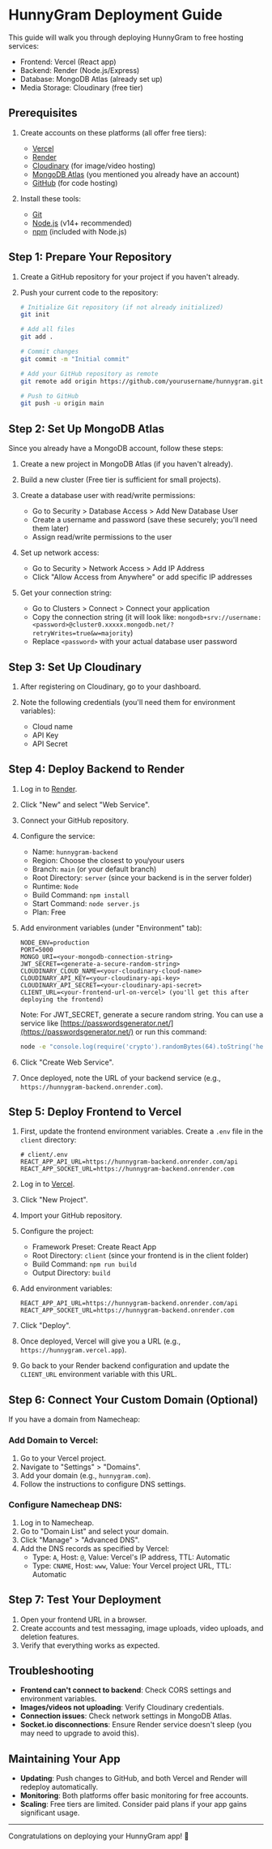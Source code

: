 # HunnyGram Deployment Guide

This guide will walk you through deploying HunnyGram to free hosting services:

- Frontend: Vercel (React app)
- Backend: Render (Node.js/Express)
- Database: MongoDB Atlas (already set up)
- Media Storage: Cloudinary (free tier)

## Prerequisites

1. Create accounts on these platforms (all offer free tiers):
   - [Vercel](https://vercel.com/signup)
   - [Render](https://render.com/register)
   - [Cloudinary](https://cloudinary.com/users/register/free) (for image/video hosting)
   - [MongoDB Atlas](https://www.mongodb.com/cloud/atlas/register) (you mentioned you already have an account)
   - [GitHub](https://github.com/join) (for code hosting)

2. Install these tools:
   - [Git](https://git-scm.com/downloads)
   - [Node.js](https://nodejs.org/) (v14+ recommended)
   - [npm](https://www.npmjs.com/get-npm) (included with Node.js)

## Step 1: Prepare Your Repository

1. Create a GitHub repository for your project if you haven't already.

2. Push your current code to the repository:
   ```bash
   # Initialize Git repository (if not already initialized)
   git init
   
   # Add all files
   git add .
   
   # Commit changes
   git commit -m "Initial commit"
   
   # Add your GitHub repository as remote
   git remote add origin https://github.com/yourusername/hunnygram.git
   
   # Push to GitHub
   git push -u origin main
   ```

## Step 2: Set Up MongoDB Atlas

Since you already have a MongoDB account, follow these steps:

1. Create a new project in MongoDB Atlas (if you haven't already).

2. Build a new cluster (Free tier is sufficient for small projects).

3. Create a database user with read/write permissions:
   - Go to Security > Database Access > Add New Database User
   - Create a username and password (save these securely; you'll need them later)
   - Assign read/write permissions to the user

4. Set up network access:
   - Go to Security > Network Access > Add IP Address
   - Click "Allow Access from Anywhere" or add specific IP addresses

5. Get your connection string:
   - Go to Clusters > Connect > Connect your application
   - Copy the connection string (it will look like: `mongodb+srv://username:<password>@cluster0.xxxxx.mongodb.net/?retryWrites=true&w=majority`)
   - Replace `<password>` with your actual database user password

## Step 3: Set Up Cloudinary

1. After registering on Cloudinary, go to your dashboard.

2. Note the following credentials (you'll need them for environment variables):
   - Cloud name
   - API Key
   - API Secret

## Step 4: Deploy Backend to Render

1. Log in to [Render](https://render.com/).

2. Click "New" and select "Web Service".

3. Connect your GitHub repository.

4. Configure the service:
   - Name: `hunnygram-backend`
   - Region: Choose the closest to you/your users
   - Branch: `main` (or your default branch)
   - Root Directory: `server` (since your backend is in the server folder)
   - Runtime: `Node`
   - Build Command: `npm install`
   - Start Command: `node server.js`
   - Plan: Free

5. Add environment variables (under "Environment" tab):
   ```
   NODE_ENV=production
   PORT=5000
   MONGO_URI=<your-mongodb-connection-string>
   JWT_SECRET=<generate-a-secure-random-string>
   CLOUDINARY_CLOUD_NAME=<your-cloudinary-cloud-name>
   CLOUDINARY_API_KEY=<your-cloudinary-api-key>
   CLOUDINARY_API_SECRET=<your-cloudinary-api-secret>
   CLIENT_URL=<your-frontend-url-on-vercel> (you'll get this after deploying the frontend)
   ```

   Note: For JWT_SECRET, generate a secure random string. You can use a service like [https://passwordsgenerator.net/](https://passwordsgenerator.net/) or run this command:
   ```bash
   node -e "console.log(require('crypto').randomBytes(64).toString('hex'))"
   ```

6. Click "Create Web Service".

7. Once deployed, note the URL of your backend service (e.g., `https://hunnygram-backend.onrender.com`).

## Step 5: Deploy Frontend to Vercel

1. First, update the frontend environment variables. Create a `.env` file in the `client` directory:

   ```
   # client/.env
   REACT_APP_API_URL=https://hunnygram-backend.onrender.com/api
   REACT_APP_SOCKET_URL=https://hunnygram-backend.onrender.com
   ```

2. Log in to [Vercel](https://vercel.com).

3. Click "New Project".

4. Import your GitHub repository.

5. Configure the project:
   - Framework Preset: Create React App
   - Root Directory: `client` (since your frontend is in the client folder)
   - Build Command: `npm run build`
   - Output Directory: `build`

6. Add environment variables:
   ```
   REACT_APP_API_URL=https://hunnygram-backend.onrender.com/api
   REACT_APP_SOCKET_URL=https://hunnygram-backend.onrender.com
   ```

7. Click "Deploy".

8. Once deployed, Vercel will give you a URL (e.g., `https://hunnygram.vercel.app`).

9. Go back to your Render backend configuration and update the `CLIENT_URL` environment variable with this URL.

## Step 6: Connect Your Custom Domain (Optional)

If you have a domain from Namecheap:

### Add Domain to Vercel:

1. Go to your Vercel project.
2. Navigate to "Settings" > "Domains".
3. Add your domain (e.g., `hunnygram.com`).
4. Follow the instructions to configure DNS settings.

### Configure Namecheap DNS:

1. Log in to Namecheap.
2. Go to "Domain List" and select your domain.
3. Click "Manage" > "Advanced DNS".
4. Add the DNS records as specified by Vercel:
   - Type: `A`, Host: `@`, Value: Vercel's IP address, TTL: Automatic
   - Type: `CNAME`, Host: `www`, Value: Your Vercel project URL, TTL: Automatic

## Step 7: Test Your Deployment

1. Open your frontend URL in a browser.
2. Create accounts and test messaging, image uploads, video uploads, and deletion features.
3. Verify that everything works as expected.

## Troubleshooting

- **Frontend can't connect to backend**: Check CORS settings and environment variables.
- **Images/videos not uploading**: Verify Cloudinary credentials.
- **Connection issues**: Check network settings in MongoDB Atlas.
- **Socket.io disconnections**: Ensure Render service doesn't sleep (you may need to upgrade to avoid this).

## Maintaining Your App

- **Updating**: Push changes to GitHub, and both Vercel and Render will redeploy automatically.
- **Monitoring**: Both platforms offer basic monitoring for free accounts.
- **Scaling**: Free tiers are limited. Consider paid plans if your app gains significant usage.

---

Congratulations on deploying your HunnyGram app! 💌
